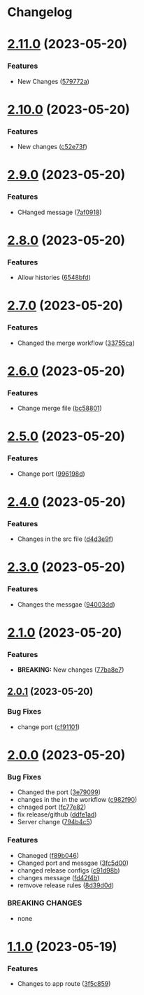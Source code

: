 # Changelog



# [2.11.0](https://github.com/KevinFernandoNT/semantic-versioning/compare/v2.10.0...v2.11.0) (2023-05-20)


### Features

* New Changes ([579772a](https://github.com/KevinFernandoNT/semantic-versioning/commit/579772a1471f3ec3a73552bdf3f451478e6dc79e))

# [2.10.0](https://github.com/KevinFernandoNT/semantic-versioning/compare/v2.9.0...v2.10.0) (2023-05-20)


### Features

* New changes ([c52e73f](https://github.com/KevinFernandoNT/semantic-versioning/commit/c52e73fbd83b0ea340d912b47b2a231701fbf822))

# [2.9.0](https://github.com/KevinFernandoNT/semantic-versioning/compare/v2.8.0...v2.9.0) (2023-05-20)


### Features

* CHanged message ([7af0918](https://github.com/KevinFernandoNT/semantic-versioning/commit/7af09187f3708d1cf1de077ba369dc9bc7202459))

# [2.8.0](https://github.com/KevinFernandoNT/semantic-versioning/compare/v2.7.0...v2.8.0) (2023-05-20)


### Features

* Allow histories ([6548bfd](https://github.com/KevinFernandoNT/semantic-versioning/commit/6548bfdf8334c4f1c05de9907ed7beb7bff08454))

# [2.7.0](https://github.com/KevinFernandoNT/semantic-versioning/compare/v2.6.0...v2.7.0) (2023-05-20)


### Features

* Changed the merge workflow ([33755ca](https://github.com/KevinFernandoNT/semantic-versioning/commit/33755caa4cf9f5c21667efbba6c95f6009778375))

# [2.6.0](https://github.com/KevinFernandoNT/semantic-versioning/compare/v2.5.0...v2.6.0) (2023-05-20)


### Features

* Change merge file ([bc58801](https://github.com/KevinFernandoNT/semantic-versioning/commit/bc58801f92780e1f389e6ed3a16184487d797c60))

# [2.5.0](https://github.com/KevinFernandoNT/semantic-versioning/compare/v2.4.0...v2.5.0) (2023-05-20)


### Features

* Change port ([996198d](https://github.com/KevinFernandoNT/semantic-versioning/commit/996198daf96ba7d66a681e2cdc3ae81f8ba6362d))

# [2.4.0](https://github.com/KevinFernandoNT/semantic-versioning/compare/v2.3.0...v2.4.0) (2023-05-20)


### Features

* Changes in the src file ([d4d3e9f](https://github.com/KevinFernandoNT/semantic-versioning/commit/d4d3e9f4c733137f751fb145ec2e484c9ae1351a))

# [2.3.0](https://github.com/KevinFernandoNT/semantic-versioning/compare/v2.2.0...v2.3.0) (2023-05-20)


### Features

* Changes the messgae ([94003dd](https://github.com/KevinFernandoNT/semantic-versioning/commit/94003ddf5db4bd111de9ba59a2c9da11c66b7c88))

# [2.1.0](https://github.com/KevinFernandoNT/semantic-versioning/compare/v2.0.1...v2.1.0) (2023-05-20)


### Features

* **BREAKING:** New changes ([77ba8e7](https://github.com/KevinFernandoNT/semantic-versioning/commit/77ba8e7839e15e9d98ca4ea603ef6971ad4893ea))

## [2.0.1](https://github.com/KevinFernandoNT/semantic-versioning/compare/v2.0.0...v2.0.1) (2023-05-20)


### Bug Fixes

* change port ([cf91101](https://github.com/KevinFernandoNT/semantic-versioning/commit/cf911017557dce4ef8658d8e6c0fc291b4d055b3))

# [2.0.0](https://github.com/KevinFernandoNT/semantic-versioning/compare/v1.1.0...v2.0.0) (2023-05-20)


### Bug Fixes

* Changed the port ([3e79099](https://github.com/KevinFernandoNT/semantic-versioning/commit/3e7909905893402d805f753a827735df3c361378))
* changes in the in the workflow ([c982f90](https://github.com/KevinFernandoNT/semantic-versioning/commit/c982f90f7194fddf3d54669bec1f2364f8fb9ef5))
* chnaged port ([fc77e82](https://github.com/KevinFernandoNT/semantic-versioning/commit/fc77e822ba23b921c08e9436a1642cd0a0c74821))
* fix release/github ([ddfe1ad](https://github.com/KevinFernandoNT/semantic-versioning/commit/ddfe1ad1dec56711ef2c268531d658adac76b8b7))
* Server change ([794b4c5](https://github.com/KevinFernandoNT/semantic-versioning/commit/794b4c59dddbc658f5b1ce65b6b0f7561341660c))


### Features

* Chaneged ([f89b046](https://github.com/KevinFernandoNT/semantic-versioning/commit/f89b04628f8a92ea5f34bedc6f0f94086768a045))
* Changed port and messgae ([3fc5d00](https://github.com/KevinFernandoNT/semantic-versioning/commit/3fc5d008c3ee573cd9c17f3d96f9eda6f3f2e654))
* changed release configs ([c91d98b](https://github.com/KevinFernandoNT/semantic-versioning/commit/c91d98b7509a83d87e9c733a2eddd2a22a66cdbf))
* changes message ([fd42f4b](https://github.com/KevinFernandoNT/semantic-versioning/commit/fd42f4bab9d34f263856578060bc34f5a849a8ca))
* remvove release rules ([8d39d0d](https://github.com/KevinFernandoNT/semantic-versioning/commit/8d39d0d65281e20007de6e3fde5c07c0d7f7739a))


### BREAKING CHANGES

* none

# [1.1.0](https://github.com/KevinFernandoNT/semantic-versioning/compare/v1.0.0...v1.1.0) (2023-05-19)


### Features

* Changes to app route ([3f5c859](https://github.com/KevinFernandoNT/semantic-versioning/commit/3f5c859d70a2613fecbf5aa8bf1276d71160279f))
